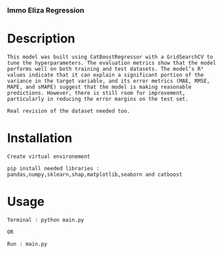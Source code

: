 ### Immo Eliza Regression

# Description

    This model was built using CatBoostRegressor with a GridSearchCV to tune the hyperparameters. The evaluation metrics show that the model performs well on both training and test datasets. The model’s R² values indicate that it can explain a significant portion of the variance in the target variable, and its error metrics (MAE, RMSE, MAPE, and sMAPE) suggest that the model is making reasonable predictions. However, there is still room for improvement, particularly in reducing the error margins on the test set.

    Real revision of the dataset needed too.

# Installation

    Create virtual environement

    pip install needed libraries : pandas,numpy,sklearn,shap,matplotlib,seaborn and catboost
    

# Usage

    Terminal : python main.py

    OR

    Run : main.py



